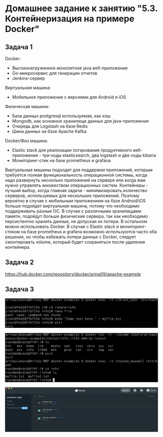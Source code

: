 # Домашнее задание к занятию "5.3. Контейнеризация на примере Docker"

## Задача 1
Docker:
* Высоконагруженное монолитное java веб-приложение
* Go-микросервис для генерации отчетов
* Jenkins-сервер

Виртуальная машина:
* Мобильное приложение c версиями для Android и iOS

Физическая машина:
* База данных postgresql используемая, как кэш
* Mongodb, как основное хранилище данных для java-приложения
* Очередь для Logstash на базе Redis
* Шина данных на базе Apache Kafka

Docker/Физ машина:
* Elastic stack для реализации логирования продуктивного веб-приложения - три ноды elasticsearch, два logstash и две ноды kibana
* Мониторинг-стек на базе prometheus и grafana

Виртуальные машины подходят для поддержки приложений, которым требуется полная функциональность операционной системы, когда надо развернуть несколько приложений на сервере или когда вам нужно управлять множеством операционных систем. Контейнеры - лучший выбор, когда главная задача - минимизировать количество серверов, используемых для нескольких приложений.
Поэтому вероятно в случае с мобильным приложением на базе Android/iOS больше подойдет виртуальная машина, потому что необходимо поддерживать разные ОС.
В случае с различными хранилищами памяти, подойдут больше физические сервера, так как необходимо персистентно хранить данные, не допуская их потери. В остальном можно использовать Docker.
В случае с Elastic stack и мониторинг-стеком на базе prometheus и grafana возможно используются часто оба решения, но чтобы избежать потери данных c Docker, следует смонтировать volume, который будет сохраняться после удаления контейнера.

## Задача 2
https://hub.docker.com/repository/docker/arina09/apache-example


## Задача 3
![image info](../images/virtual/docker_basic/task3.png)

![image info](../images/virtual/docker_basic/task3_1.png)

![image info](../images/virtual/docker_basic/task3_2.png)